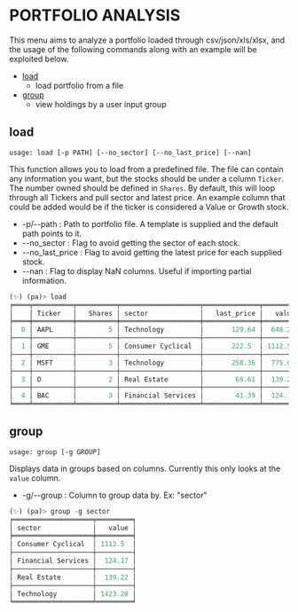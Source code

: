# PORTFOLIO ANALYSIS

This menu aims to analyze a portfolio loaded through csv/json/xls/xlsx, and the usage of the following commands along with an example will be exploited below.

* [load](#load)
  * load portfolio from a file
* [group](#group)
  * view holdings by a user input group

## load
```
usage: load [-p PATH] [--no_sector] [--no_last_price] [--nan]
```
This function allows you to load from a predefined file.  The file can contain any information you want, but the stocks should be under a column `Ticker`.  The number owned should be defined in `Shares`.  By default, this will loop through all Tickers and pull sector and latest price. An example column that could be added would be if the ticker is considered a Value or Growth stock.
* -p/--path : Path to portfolio file.  A template is supplied and the default path points to it.
* --no_sector : Flag to avoid getting the sector of each stock.
* --no_last_price : Flag to avoid getting the latest price for each supplied stock.
* --nan : Flag to display NaN columns.  Useful if importing partial information.

```python
(✨) (pa)> load
╒════╤══════════╤══════════╤════════════════════╤══════════════╤═════════╕
│    │ Ticker   │   Shares │ sector             │   last_price │   value │
╞════╪══════════╪══════════╪════════════════════╪══════════════╪═════════╡
│  0 │ AAPL     │        5 │ Technology         │       129.64 │  648.2  │
├────┼──────────┼──────────┼────────────────────┼──────────────┼─────────┤
│  1 │ GME      │        5 │ Consumer Cyclical  │       222.5  │ 1112.5  │
├────┼──────────┼──────────┼────────────────────┼──────────────┼─────────┤
│  2 │ MSFT     │        3 │ Technology         │       258.36 │  775.08 │
├────┼──────────┼──────────┼────────────────────┼──────────────┼─────────┤
│  3 │ O        │        2 │ Real Estate        │        69.61 │  139.22 │
├────┼──────────┼──────────┼────────────────────┼──────────────┼─────────┤
│  4 │ BAC      │        3 │ Financial Services │        41.39 │  124.17 │
╘════╧══════════╧══════════╧════════════════════╧══════════════╧═════════╛
```

## group
```
usage: group [-g GROUP]
```
Displays data in groups based on columns.  Currently this only looks at the `value` column.
* -g/--group : Column to group data by.  Ex: "sector"

```python
(✨) (pa)> group -g sector
╒════════════════════╤═════════╕
│ sector             │   value │
╞════════════════════╪═════════╡
│ Consumer Cyclical  │ 1112.5  │
├────────────────────┼─────────┤
│ Financial Services │  124.17 │
├────────────────────┼─────────┤
│ Real Estate        │  139.22 │
├────────────────────┼─────────┤
│ Technology         │ 1423.28 │
╘════════════════════╧═════════╛
```
